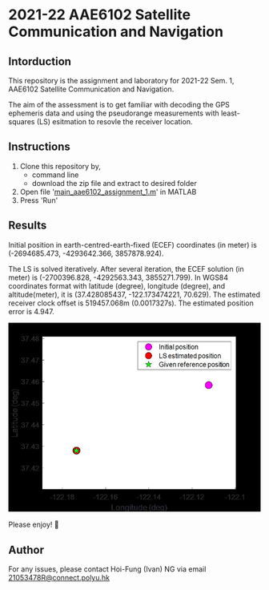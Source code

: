 # 2021-22 AAE6102 Satellite Communication and Navigation
## Intorduction

This repository is the assignment and laboratory for 2021-22 Sem. 1, AAE6102 Satellite Communication and Navigation. 

The aim of the assessment is to get familiar with decoding the GPS ephemeris data and using the pseudorange measurements with least-squares (LS) esitmation to resovle the receiver location. 


## Instructions
1. Clone this repository by,
   - command line
   - download the zip file and extract to desired folder
2. Open file '[main_aae6102_assignment_1.m](main_aae6102_assignment_1.m)' in MATLAB
3. Press 'Run'

## Results
Initial position in earth-centred-earth-fixed (ECEF) coordinates (in meter) is (-2694685.473, -4293642.366, 3857878.924). 

The LS is solved iteratively. After several iteration, the ECEF solution (in meter) is (-2700396.828, -4292563.343, 3855271.799). In WGS84 coordinates format with latitude (degree), longitude (degree), and altitude(meter), it is (37.428085437, -122.173474221, 70.629). The estimated receiver clock offset is 519457.068m (0.0017327s). The estimated position error is 4.947.

![Positioning result](Img/Figure_1_Positioning-results.jpg)

Please enjoy! :tada:

## Author
For any issues, please contact Hoi-Fung (Ivan) NG via email <21053478R@connect.polyu.hk>

